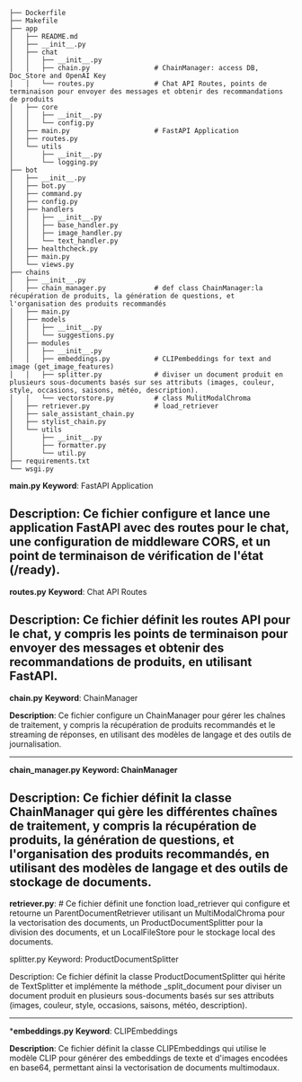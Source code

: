 ```
├── Dockerfile  
├── Makefile  
├── app   
│   ├── README.md  
│   ├── __init__.py  
│   ├── chat  
│   │   ├── __init__.py  
│   │   ├── chain.py                # ChainManager: access DB, Doc_Store and OpenAI Key
│   │   └── routes.py               # Chat API Routes, points de terminaison pour envoyer des messages et obtenir des recommandations de produits
│   ├── core
│   │   ├── __init__.py
│   │   └── config.py
│   ├── main.py                     # FastAPI Application
│   ├── routes.py
│   └── utils
│       ├── __init__.py
│       └── logging.py
├── bot
│   ├── __init__.py
│   ├── bot.py
│   ├── command.py
│   ├── config.py
│   ├── handlers
│   │   ├── __init__.py
│   │   ├── base_handler.py
│   │   ├── image_handler.py
│   │   └── text_handler.py
│   ├── healthcheck.py
│   ├── main.py
│   └── views.py
├── chains
│   ├── __init__.py
│   ├── chain_manager.py            # def class ChainManager:la récupération de produits, la génération de questions, et l'organisation des produits recommandés
│   ├── main.py
│   ├── models
│   │   ├── __init__.py
│   │   └── suggestions.py
│   ├── modules
│   │   ├── __init__.py
│   │   ├── embeddings.py           # CLIPembeddings for text and image (get_image_features)
│   │   ├── splitter.py             # diviser un document produit en plusieurs sous-documents basés sur ses attributs (images, couleur, style, occasions, saisons, météo, description).
│   │   └── vectorstore.py          # class MulitModalChroma
│   ├── retriever.py                # load_retriever
│   ├── sale_assistant_chain.py
│   ├── stylist_chain.py
│   └── utils
│       ├── __init__.py
│       ├── formatter.py
│       └── util.py
├── requirements.txt
└── wsgi.py
```

**main.py**
**Keyword**: FastAPI Application

**Description**: Ce fichier configure et lance une application FastAPI avec des routes pour le chat, une configuration de middleware CORS, et un point de terminaison de vérification de l'état (/ready).
---
**routes.py**
**Keyword**: Chat API Routes

**Description**: Ce fichier définit les routes API pour le chat, y compris les points de terminaison pour envoyer des messages et obtenir des recommandations de produits, en utilisant FastAPI.
---
**chain.py**
**Keyword**: ChainManager

**Description**: Ce fichier configure un ChainManager pour gérer les chaînes de traitement, y compris la récupération de produits recommandés et le streaming de réponses, en utilisant des modèles de langage et des outils de journalisation.

---
**chain_manager.py**
**Keyword: ChainManager**

**Description**: Ce fichier définit la classe ChainManager qui gère les différentes chaînes de traitement, y compris la récupération de produits, la génération de questions, et l'organisation des produits recommandés, en utilisant des modèles de langage et des outils de stockage de documents.
---
**retriever.py**: # Ce fichier définit une fonction load_retriever qui configure et retourne un ParentDocumentRetriever utilisant un MultiModalChroma pour la vectorisation des documents, un ProductDocumentSplitter pour la division des documents, et un LocalFileStore pour le stockage local des documents.

splitter.py
Keyword: ProductDocumentSplitter

Description: Ce fichier définit la classe ProductDocumentSplitter qui hérite de TextSplitter et implémente la méthode _split_document pour diviser un document produit en plusieurs sous-documents basés sur ses attributs (images, couleur, style, occasions, saisons, météo, description).

---
***embeddings.py**
**Keyword**: CLIPEmbeddings

**Description**: Ce fichier définit la classe CLIPEmbeddings qui utilise le modèle CLIP pour générer des embeddings de texte et d'images encodées en base64, permettant ainsi la vectorisation de documents multimodaux.
